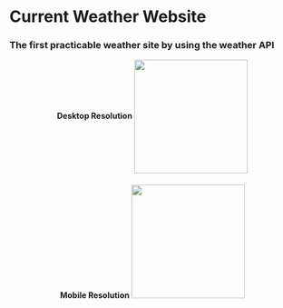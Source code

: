 # Current Weather Website

### The first practicable weather site by using the weather API
<p align="center">
<b>Desktop Resolution</b>
<img align="center" src="https://www.fstyle67.com/Fstyle67/m14_img/01.png" height="200px">
<div style="text-align: center;"><h4>Mobile Resolution
<img src="https://www.fstyle67.com/Fstyle67/m14_img/02.png" height="200px">
